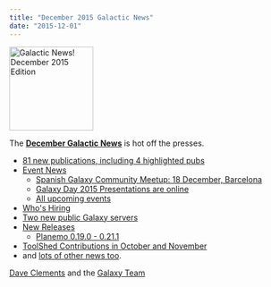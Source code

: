 ```yaml
---
title: "December 2015 Galactic News"
date: "2015-12-01"
---
```

<div class='right'>
<a href='/galaxy-updates/2015-12/'><img src="/images/galaxy-logos/GalaxyNews.png" alt="Galactic News! December 2015 Edition" width=150 /></a><br />
</div>

The **[December Galactic News](/galaxy-updates/2015-12/)** is hot off the presses.

* [81 new publications, including 4 highlighted pubs](/galaxy-updates/2015-12/#new-papers)
* [Event News](/galaxy-updates/2015-12/#events)
  * [Spanish Galaxy Community Meetup: 18 December, Barcelona](/galaxy-updates/2015-12/#spanish-galaxy-community-meetup-18-december-barcelona)
  * [Galaxy Day 2015 Presentations are online](/galaxy-updates/2015-12/#galaxy-day-2015-presentations)
  * [All upcoming events](/galaxy-updates/2015-12/#upcoming-events)
* [Who's Hiring](/galaxy-updates/2015-12/#whos-hiring)
* [Two new public Galaxy servers](/galaxy-updates/2015-12/#new-public-galaxy-servers)
* [New Releases](/galaxy-updates/2015-12/#releases)
  * [Planemo 0.19.0 - 0.21.1](/galaxy-updates/2015-12/#planemo-0190---0211)
* [ToolShed Contributions in October and November](/galaxy-updates/2015-12/#toolshed-contributions)
* and [lots of other news too](/galaxy-updates/2015-12/#other-news).

[Dave Clements](/people/dave-clements/) and the [Galaxy Team](/galaxy-team/)
